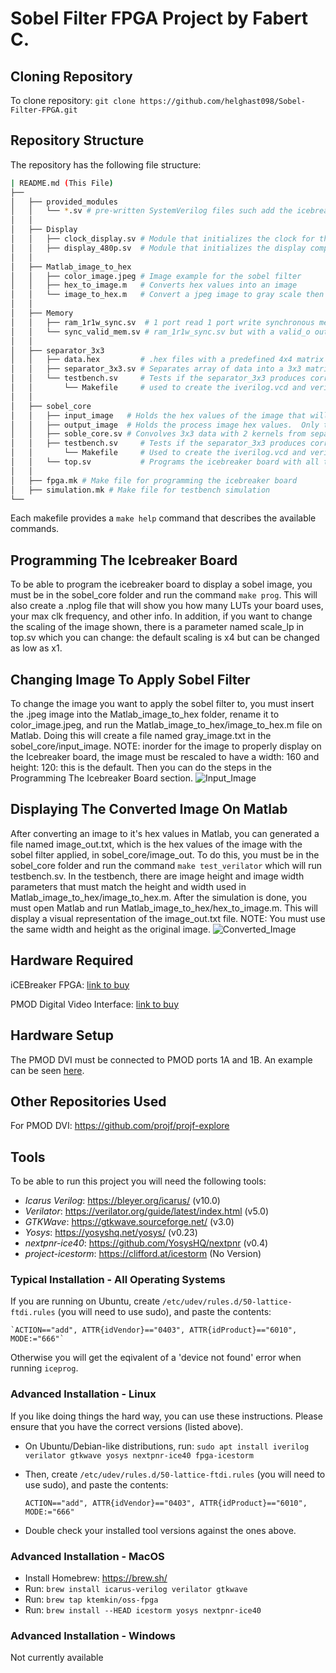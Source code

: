 # Sobel Filter FPGA Project by Fabert C.

## Cloning Repository
To clone repository: `git clone https://github.com/helghast098/Sobel-Filter-FPGA.git`
## Repository Structure
The repository has the following file structure:

```bash
| README.md (This File)
├── 
│   ├── provided_modules
│   │   └── *.sv # pre-written SystemVerilog files such add the icebreaker.pcf for changing icebreaker pmods layout
│   │
│   ├── Display
│   │   ├── clock_display.sv # Module that initializes the clock for the display
│   │   ├── display_480p.sv  # Module that initializes the display components such as hsync, vsync, etc
│   │
│   ├── Matlab_image_to_hex
│   │   ├── color_image.jpeg # Image example for the sobel filter
│   │   ├── hex_to_image.m   # Converts hex values into an image
│   │   └── image_to_hex.m   # Convert a jpeg image to gray scale then to hex values and stores them in a .txt file
│   │
│   ├── Memory
│   │   ├── ram_1r1w_sync.sv  # 1 port read 1 port write synchronous memory module
│   │   └── sync_valid_mem.sv # ram_1r1w_sync.sv but with a valid_o output that tells next read memory is valid after a read address
│   │
│   ├── separator_3x3
│   │   ├── data.hex         # .hex files with a predefined 4x4 matrix for testing separator module
│   │   ├── separator_3x3.sv # Separates array of data into a 3x3 matrix
│   │   └── testbench.sv     # Tests if the separator_3x3 produces correct result
│   │ 		└── Makefile     # used to create the iverilog.vcd and verilator.fst files that show gtkwave
│   │
│   ├── sobel_core
│   │   ├── input_image   # Holds the hex values of the image that will be processed
│   │   ├── output_image  # Holds the process image hex values.  Only testbench produces file here.
│   │   ├── soble_core.sv # Convolves 3x3 data with 2 kernels from separator_3x3 and outputs 4-bit data
│   │   ├── testbench.sv     # Tests if the separator_3x3 produces correct result
│   │ 		└── Makefile     # Used to create the iverilog.vcd and verilator.fst files that show gtkwave
│   │   └── top.sv           # Programs the icebreaker board with all the modules combined
│   │
│   ├── fpga.mk # Make file for programming the icebreaker board
│   ├── simulation.mk # Make file for testbench simulation
└──
```
Each makefile provides a `make help` command that describes the
available commands.

## Programming The Icebreaker Board
To be able to program the icebreaker board to display a sobel image, you must be in the sobel_core folder and run the command `make prog`.  This will also create a .nplog file that will show you how many LUTs your board uses, your max clk frequency, and other info.  In addition, if you want to change the scaling of the image shown, there is a parameter named scale_lp in top.sv which you can change: the default scaling is x4 but can be changed as low as x1.

## Changing Image To Apply Sobel Filter
To change the image you want to apply the sobel filter to, you must insert the .jpeg image into the Matlab_image_to_hex folder, rename it to color_image.jpeg, and run the Matlab_image_to_hex/image_to_hex.m file on Matlab.  Doing this will create a file named gray_image.txt in the sobel_core/input_image.  NOTE: inorder for the image to properly display on the Icebreaker board, the image must be rescaled to have a width: 160 and height: 120: this is the default. Then you can do the steps in the Programming The Icebreaker Board section.
![Input_Image](https://github.com/helghast098/Sobel-Filter-FPGA/assets/96333105/056f811d-4b74-45a4-b7f2-fe0590b7cf93)


## Displaying The Converted Image On Matlab
After converting an image to it's hex values in Matlab, you can generated a file named image_out.txt, which is the hex values of the image with the sobel filter applied, in sobel_core/image_out.  To do this, you must be in the sobel_core folder and run the command `make test_verilator` which will run testbench.sv. In the testbench, there are image height and image width parameters that must match the height and width used in Matlab_image_to_hex/image_to_hex.m. After the simulation is done, you must open Matlab and run Matlab_image_to_hex/hex_to_image.m.  This will display a visual representation of the image_out.txt file.  NOTE: You must use the same width and height as the original image.
                    ![Converted_Image](https://github.com/helghast098/Sobel-Filter-FPGA/assets/96333105/3c6bc635-8ecb-4288-a234-adda58be7349)


## Hardware Required
iCEBreaker FPGA: [link to buy](https://1bitsquared.com/products/icebreaker)

PMOD Digital Video Interface: [link to buy](https://1bitsquared.com/products/pmod-digital-video-interface?variant=11770730020911&currency=USD&utm_medium=product_sync&utm_source=google&utm_content=sag_organic&utm_campaign=sag_organic&gclid=CjwKCAjw_MqgBhAGEiwAnYOAehxQyjnhFbSThXkY0NzWJkbUuMskxvQQC1vccm7IIo_w61NTHTmSuhoCrkUQAvD_BwE)

## Hardware Setup
The PMOD DVI must be connected to PMOD ports 1A and 1B.  An example can be seen [here](https://projectf.io/posts/fpga-graphics/).

## Other Repositories Used
For PMOD DVI: https://github.com/projf/projf-explore

## Tools
To be able to run this project you will need the following tools:

- *Icarus Verilog*: https://bleyer.org/icarus/ (v10.0)
- *Verilator*: https://verilator.org/guide/latest/index.html (v5.0)
- *GTKWave*: https://gtkwave.sourceforge.net/ (v3.0)
- *Yosys*: https://yosyshq.net/yosys/ (v0.23)
- *nextpnr-ice40*: https://github.com/YosysHQ/nextpnr (v0.4)
- *project-icestorm*: https://clifford.at/icestorm (No Version)

### Typical Installation - All Operating Systems
If you are running on Ubuntu, create `/etc/udev/rules.d/50-lattice-ftdi.rules` (you will need to use sudo), and paste the contents: 

    `ACTION=="add", ATTR{idVendor}=="0403", ATTR{idProduct}=="6010", MODE:="666"`
    
Otherwise you will get the eqivalent of a 'device not found' error when running `iceprog`.


### Advanced Installation - Linux	
If you like doing things the hard way, you can use these
instructions. Please ensure that you have the correct versions (listed
above).

- On Ubuntu/Debian-like distributions, run: `sudo apt install iverilog verilator gtkwave yosys nextpnr-ice40 fpga-icestorm`

- Then, create `/etc/udev/rules.d/50-lattice-ftdi.rules` (you will need to use sudo), and paste the contents: 

    `ACTION=="add", ATTR{idVendor}=="0403", ATTR{idProduct}=="6010", MODE:="666"`
    
- Double check your installed tool versions against the ones above.


### Advanced Installation - MacOS
- Install Homebrew: https://brew.sh/
- Run: `brew install icarus-verilog verilator gtkwave`
- Run: `brew tap ktemkin/oss-fpga`
- Run: `brew install --HEAD icestorm yosys nextpnr-ice40`

### Advanced Installation - Windows
Not currently available


